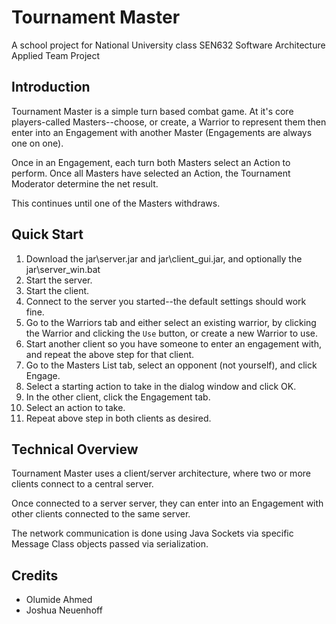 # Tournament Master
A school project for National University class SEN632 Software Architecture Applied Team Project

## Introduction
Tournament Master is a simple turn based combat game. At it's core players-called Masters--choose, or create, a Warrior to represent them then enter into an Engagement with another Master (Engagements are always one on one). 

Once in an Engagement, each turn both Masters select an Action to perform. Once all Masters have selected an Action, the Tournament Moderator determine the net result. 

This continues until one of the Masters withdraws.

## Quick Start

1. Download the jar\server.jar and jar\client_gui.jar, and optionally the jar\server_win.bat
2. Start the server.
3. Start the client.
  4. Connect to the server you started--the default settings should work fine.
  5. Go to the Warriors tab and either select an existing warrior, by clicking the Warrior and clicking the `Use` button, or create a new Warrior to use.
6. Start another client so you have someone to enter an engagement with, and repeat the above step for that client.
7. Go to the Masters List tab, select an opponent (not yourself), and click Engage.
8. Select a starting action to take in the dialog window and click OK.
9. In the other client, click the Engagement tab.
10. Select an action to take.
11. Repeat above step in both clients as desired.

## Technical Overview
Tournament Master uses a client/server architecture, where two or more clients connect to a central server. 

Once connected to a server server, they can enter into an Engagement with other clients connected to the same server. 

The network communication is done using Java Sockets via specific Message Class objects passed via serialization.

## Credits
* Olumide Ahmed
* Joshua Neuenhoff